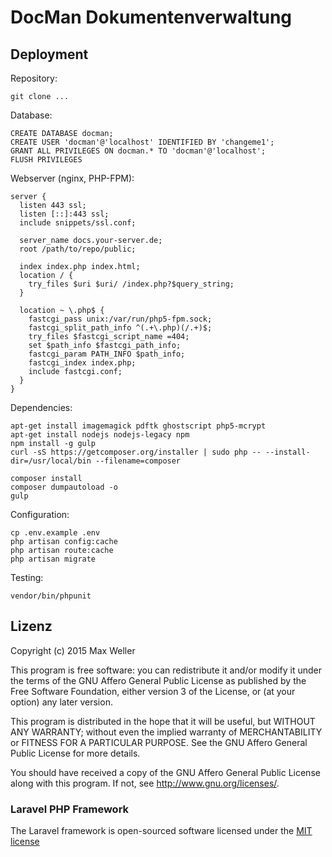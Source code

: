 # DocMan Dokumentenverwaltung

## Deployment

Repository:

```
git clone ...
```

Database:

```
CREATE DATABASE docman;
CREATE USER 'docman'@'localhost' IDENTIFIED BY 'changeme1';
GRANT ALL PRIVILEGES ON docman.* TO 'docman'@'localhost';
FLUSH PRIVILEGES
```

Webserver (nginx, PHP-FPM):

```
server {
  listen 443 ssl;
  listen [::]:443 ssl;
  include snippets/ssl.conf;

  server_name docs.your-server.de;
  root /path/to/repo/public;

  index index.php index.html;
  location / {
    try_files $uri $uri/ /index.php?$query_string;
  }

  location ~ \.php$ {
    fastcgi_pass unix:/var/run/php5-fpm.sock;
    fastcgi_split_path_info ^(.+\.php)(/.+)$;
    try_files $fastcgi_script_name =404;
    set $path_info $fastcgi_path_info;
    fastcgi_param PATH_INFO $path_info;
    fastcgi_index index.php;
    include fastcgi.conf;
  }
}
```

Dependencies:

```
apt-get install imagemagick pdftk ghostscript php5-mcrypt
apt-get install nodejs nodejs-legacy npm
npm install -g gulp
curl -sS https://getcomposer.org/installer | sudo php -- --install-dir=/usr/local/bin --filename=composer
```

```
composer install
composer dumpautoload -o
gulp
```

Configuration:

```
cp .env.example .env
php artisan config:cache
php artisan route:cache
php artisan migrate
```

Testing:

```
vendor/bin/phpunit
```

## Lizenz


Copyright (c) 2015 Max Weller

This program is free software: you can redistribute it and/or modify
it under the terms of the GNU Affero General Public License as
published by the Free Software Foundation, either version 3 of the
License, or (at your option) any later version.

This program is distributed in the hope that it will be useful,
but WITHOUT ANY WARRANTY; without even the implied warranty of
MERCHANTABILITY or FITNESS FOR A PARTICULAR PURPOSE.  See the
GNU Affero General Public License for more details.

You should have received a copy of the GNU Affero General Public License
along with this program.  If not, see <http://www.gnu.org/licenses/>.


### Laravel PHP Framework

The Laravel framework is open-sourced software licensed under the [MIT license](http://opensource.org/licenses/MIT)
